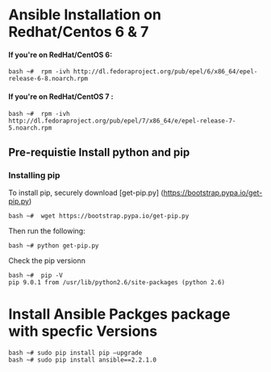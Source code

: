 # Ansible Installation on Redhat/Centos 6 & 7

#### If you're on RedHat/CentOS 6:

```
bash ~#  rpm -ivh http://dl.fedoraproject.org/pub/epel/6/x86_64/epel-release-6-8.noarch.rpm
```
#### If you're on RedHat/CentOS 7 :   
```
bash ~#  rpm -ivh http://dl.fedoraproject.org/pub/epel/7/x86_64/e/epel-release-7-5.noarch.rpm
```
## Pre-requistie Install python and pip

### Installing pip
To install pip, securely download [get-pip.py] (https://bootstrap.pypa.io/get-pip.py)

```
bash ~#  wget https://bootstrap.pypa.io/get-pip.py
```
Then run the following:

```
bash ~# python get-pip.py
```

Check the pip versionn 

```
bash ~#  pip -V
pip 9.0.1 from /usr/lib/python2.6/site-packages (python 2.6)
```

# Install Ansible Packges package with specfic Versions

```
bash ~# sudo pip install pip –upgrade
bash ~# sudo pip install ansible==2.2.1.0
```

